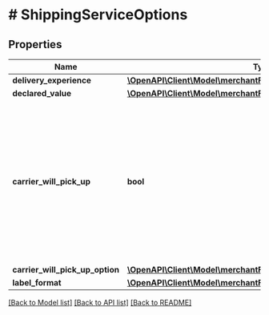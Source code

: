 # # ShippingServiceOptions

## Properties

Name | Type | Description | Notes
------------ | ------------- | ------------- | -------------
**delivery_experience** | [**\OpenAPI\Client\Model\merchantFulfillment\DeliveryExperienceType**](DeliveryExperienceType.md) |  |
**declared_value** | [**\OpenAPI\Client\Model\merchantFulfillment\CurrencyAmount**](CurrencyAmount.md) |  | [optional]
**carrier_will_pick_up** | **bool** | When true, the carrier will pick up the package. Note: Scheduled carrier pickup is available only using Dynamex (US), DPD (UK), and Royal Mail (UK). |
**carrier_will_pick_up_option** | [**\OpenAPI\Client\Model\merchantFulfillment\CarrierWillPickUpOption**](CarrierWillPickUpOption.md) |  | [optional]
**label_format** | [**\OpenAPI\Client\Model\merchantFulfillment\LabelFormat**](LabelFormat.md) |  | [optional]

[[Back to Model list]](../../README.md#models) [[Back to API list]](../../README.md#endpoints) [[Back to README]](../../README.md)
